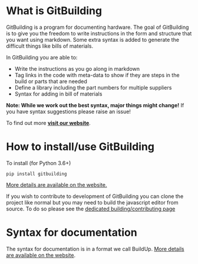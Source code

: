 
# What is GitBuilding

GitBuilding is a program for documenting hardware. The goal of GitBuilding is to give you the freedom to write instructions in the form and structure that you want using markdown. Some extra syntax is added to generate the difficult things like bills of materials.

In GitBuilding you are able to:

* Write the instructions as you go along in markdown
* Tag links in the code with meta-data to show if they are steps in the build or parts that are needed
* Define a library including the part numbers for multiple suppliers
* Syntax for adding in bill of materials

**Note: While we work out the best syntax, major things might change!** If you have syntax suggestions please raise an issue!

To find out more [**visit our website**](https://gitbuilding.io/).


# How to install/use GitBuilding

To install (for Python 3.6+)

    pip install gitbuilding
    
[More details are available on the website.](https://gitbuilding.io/software)

If you wish to contribute to development of GitBuilding you can clone the project like normal but you may need to build the javascript editor from source. To do so please see the [dedicated building/contributing page](https://gitlab.com/bath_open_instrumentation_group/git-building/-/blob/master/CONTRIBUTING.md)

# Syntax for documentation

The syntax for documentation is in a format we call BuildUp. [More details are available on the website](https://gitbuilding.io/syntax/).